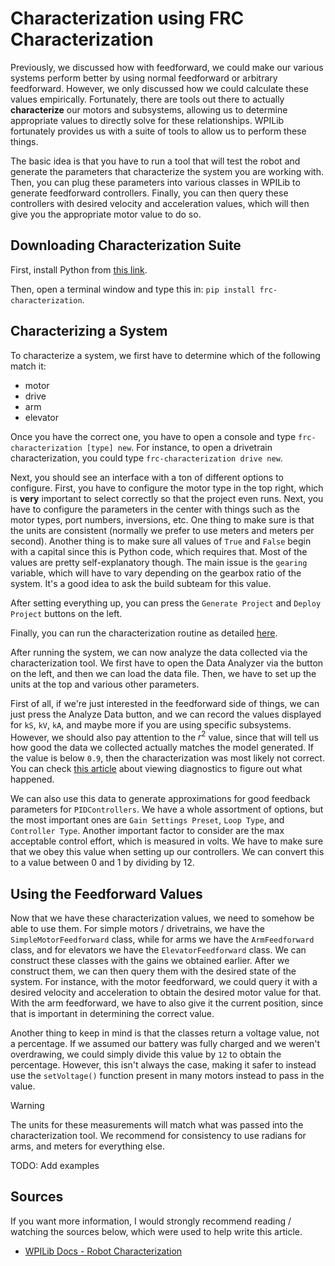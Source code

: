 # Characterization using FRC Characterization

Previously, we discussed how with feedforward, we could make our various systems perform better by using normal feedforward or arbitrary feedforward. However, we only discussed how we could calculate these values empirically. Fortunately, there are tools out there to actually **characterize** our motors and subsystems, allowing us to determine appropriate values to directly solve for these relationships. WPILib fortunately provides us with a suite of tools to allow us to perform these things.

The basic idea is that you have to run a tool that will test the robot and generate the parameters that characterize the system you are working with. Then, you can plug these parameters into various classes in WPILib to generate feedforward controllers. Finally, you can then query these controllers with desired velocity and acceleration values, which will then give you the appropriate motor value to do so.

## Downloading Characterization Suite

First, install Python from [this link](https://www.python.org/downloads/).

Then, open a terminal window and type this in: `pip install frc-characterization`.

## Characterizing a System

To characterize a system, we first have to determine which of the following match it:

* motor
* drive
* arm
* elevator

Once you have the correct one, you have to open a console and type `frc-characterization [type] new`. For instance, to open a drivetrain characterization, you could type `frc-characterization drive new`.

Next, you should see an interface with a ton of different options to configure. First, you have to configure the motor type in the top right, which is **very** important to select correctly so that the project even runs. Next, you have to configure the parameters in the center with things such as the motor types, port numbers, inversions, etc. One thing to make sure is that the units are consistent (normally we prefer to use meters and meters per second). Another thing is to make sure all values of `True` and `False` begin with a capital since this is Python code, which requires that. Most of the values are pretty self-explanatory though. The main issue is the `gearing` variable, which will have to vary depending on the gearbox ratio of the system. It's a good idea to ask the build subteam for this value.

After setting everything up, you can press the `Generate Project` and `Deploy Project` buttons on the left.

Finally, you can run the characterization routine as detailed [here](https://docs.wpilib.org/en/stable/docs/software/wpilib-tools/robot-characterization/characterization-routine.html).

After running the system, we can now analyze the data collected via the characterization tool. We first have to open the Data Analyzer via the button on the left, and then we can load the data file. Then, we have to set up the units at the top and various other parameters.

First of all, if we're just interested in the feedforward side of things, we can just press the Analyze Data button, and we can record the values displayed for `kS`, `kV`, `kA`, and maybe more if you are using specific subsystems. However, we should also pay attention to the $r^2$ value, since that will tell us how good the data we collected actually matches the model generated. If the value is below `0.9`, then the characterization was most likely not correct. You can check [this article](https://docs.wpilib.org/en/stable/docs/software/wpilib-tools/robot-characterization/viewing-diagnostics.html) about viewing diagnostics to figure out what happened.

We can also use this data to generate approximations for good feedback parameters for `PIDControllers`. We have a whole assortment of options, but the most important ones are `Gain Settings Preset`, `Loop Type`, and `Controller Type`. Another important factor to consider are the max acceptable control effort, which is measured in volts. We have to make sure that we obey this value when setting up our controllers. We can convert this to a value between 0 and 1 by dividing by 12.

## Using the Feedforward Values

Now that we have these characterization values, we need to somehow be able to use them. For simple motors / drivetrains, we have the `SimpleMotorFeedforward` class, while for arms we have the `ArmFeedforward` class, and for elevators we have the `ElevatorFeedforward` class. We can construct these classes with the gains we obtained earlier. After we construct them, we can then query them with the desired state of the system. For instance, with the motor feedforward, we could query it with a desired velocity and acceleration to obtain the desired motor value for that. With the arm feedforward, we have to also give it the current position, since that is important in determining the correct value.

Another thing to keep in mind is that the classes return a voltage value, not a percentage. If we assumed our battery was fully charged and we weren't overdrawing, we could simply divide this value by `12` to obtain the percentage. However, this isn't always the case, making it safer to instead use the `setVoltage()` function present in many motors instead to pass in the value.

> [!WARNING]
> The units for these measurements will match what was passed into the characterization tool. We recommend for consistency to use radians for arms, and meters for everything else.

TODO: Add examples

## Sources

If you want more information, I would strongly recommend reading / watching the sources below, which were used to help write this article.

* [WPILib Docs - Robot Characterization](https://docs.wpilib.org/en/stable/docs/software/wpilib-tools/robot-characterization/introduction.html)
